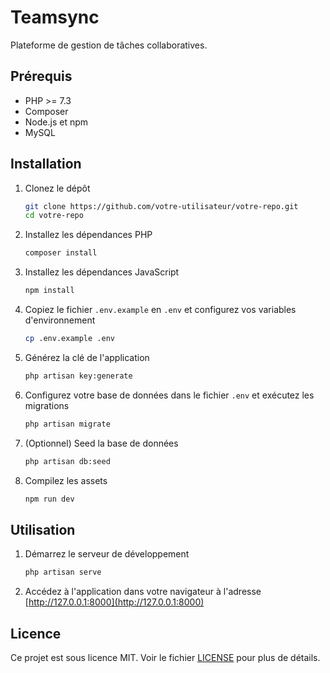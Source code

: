 # Teamsync

Plateforme de gestion de tâches collaboratives.

## Prérequis

- PHP >= 7.3
- Composer
- Node.js et npm
- MySQL

## Installation

1. Clonez le dépôt

    ```bash
    git clone https://github.com/votre-utilisateur/votre-repo.git
    cd votre-repo
    ```

2. Installez les dépendances PHP

    ```bash
    composer install
    ```

3. Installez les dépendances JavaScript

    ```bash
    npm install
    ```

4. Copiez le fichier `.env.example` en `.env` et configurez vos variables d'environnement

    ```bash
    cp .env.example .env
    ```

5. Générez la clé de l'application

    ```bash
    php artisan key:generate
    ```

6. Configurez votre base de données dans le fichier `.env` et exécutez les migrations

    ```bash
    php artisan migrate
    ```

7. (Optionnel) Seed la base de données

    ```bash
    php artisan db:seed
    ```

8. Compilez les assets

    ```bash
    npm run dev
    ```

## Utilisation

1. Démarrez le serveur de développement

    ```bash
    php artisan serve
    ```

2. Accédez à l'application dans votre navigateur à l'adresse [http://127.0.0.1:8000](http://127.0.0.1:8000)

## Licence

Ce projet est sous licence MIT. Voir le fichier [LICENSE](LICENSE) pour plus de détails.
